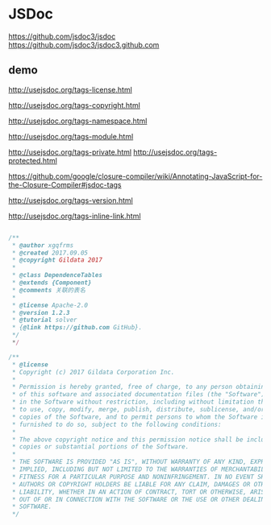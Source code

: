 # JSDoc

https://github.com/jsdoc3/jsdoc
https://github.com/jsdoc3/jsdoc3.github.com




## demo

http://usejsdoc.org/tags-license.html

http://usejsdoc.org/tags-copyright.html

http://usejsdoc.org/tags-namespace.html

http://usejsdoc.org/tags-module.html

http://usejsdoc.org/tags-private.html
http://usejsdoc.org/tags-protected.html

https://github.com/google/closure-compiler/wiki/Annotating-JavaScript-for-the-Closure-Compiler#jsdoc-tags

http://usejsdoc.org/tags-version.html

http://usejsdoc.org/tags-inline-link.html


```js

/**
 * @author xgqfrms
 * @created 2017.09.05
 * @copyright Gildata 2017
 * 
 * @class DependenceTables
 * @extends {Component}
 * @comments 关联的表名
 * 
 * @license Apache-2.0
 * @version 1.2.3
 * @tutorial solver
 * {@link https://github.com GitHub}.
 */
 */

/**
 * @license
 * Copyright (c) 2017 Gildata Corporation Inc.
 *
 * Permission is hereby granted, free of charge, to any person obtaining a copy
 * of this software and associated documentation files (the "Software"), to deal
 * in the Software without restriction, including without limitation the rights
 * to use, copy, modify, merge, publish, distribute, sublicense, and/or sell
 * copies of the Software, and to permit persons to whom the Software is
 * furnished to do so, subject to the following conditions:
 *
 * The above copyright notice and this permission notice shall be included in all
 * copies or substantial portions of the Software.
 *
 * THE SOFTWARE IS PROVIDED "AS IS", WITHOUT WARRANTY OF ANY KIND, EXPRESS OR
 * IMPLIED, INCLUDING BUT NOT LIMITED TO THE WARRANTIES OF MERCHANTABILITY,
 * FITNESS FOR A PARTICULAR PURPOSE AND NONINFRINGEMENT. IN NO EVENT SHALL THE
 * AUTHORS OR COPYRIGHT HOLDERS BE LIABLE FOR ANY CLAIM, DAMAGES OR OTHER
 * LIABILITY, WHETHER IN AN ACTION OF CONTRACT, TORT OR OTHERWISE, ARISING FROM,
 * OUT OF OR IN CONNECTION WITH THE SOFTWARE OR THE USE OR OTHER DEALINGS IN THE
 * SOFTWARE.
 */


```









